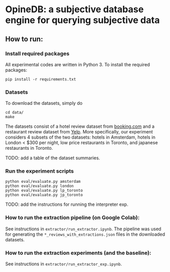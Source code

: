 # OpineDB: a subjective database engine for querying subjective data

## How to run:

### Install required packages

All experimental codes are written in Python 3. To install the required packages:

```
pip install -r requirements.txt
```

### Datasets

To download the datasets, simply do

```
cd data/
make
```

The datasets consist of a hotel review dataset from [booking.com](https://www.kaggle.com/jiashenliu/515k-hotel-reviews-data-in-europe) and a restaurant review dataset from [Yelp](https://www.yelp.com/dataset). More specifically, our experiment considers 4 subsets of the two datasets: hotels in Amsterdam, hotels in London < $300 per night, low price restaurants in Toronto, and japanese restaurants in Toronto.

TODO: add a table of the dataset summaries.


### Run the experiment scripts

```
python eval/evaluate.py amsterdam
python eval/evaluate.py london
python eval/evaluate.py lp_toronto
python eval/evaluate.py jp_toronto
```

TODO: add the instructions for running the interpreter exp.

### How to run the extraction pipeline (on Google Colab):

See instructions in ``extractor/run_extractor.ipynb``. The pipeline was used for generating the ``*_reviews_with_extractions.json`` files in the downloaded datasets.

### How to run the extraction experiments (and the baseline):

See instructions in ``extractor/run_extractor_exp.ipynb``.
